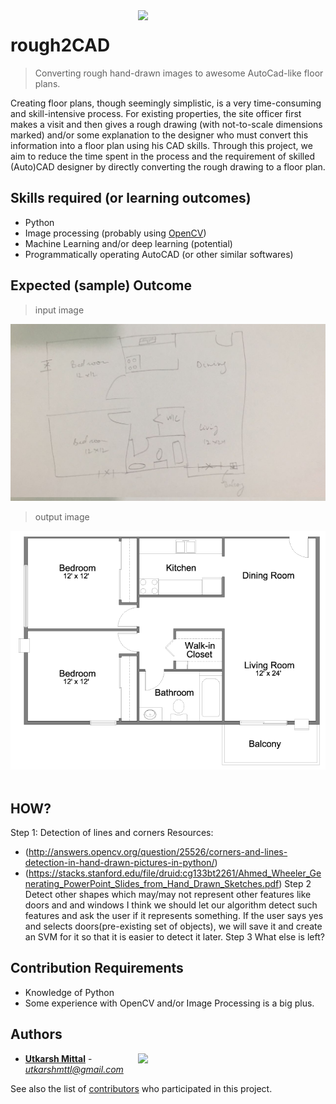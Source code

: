 <img src="https://fthmb.tqn.com/W8wfuDF2dg409kWY1l7GoHdQWfY=/3157x2095/filters:fill(auto,1)/floorplan-138720186-crop2-58a876a55f9b58a3c99f3d35.jpg" align="right" width="300"/>

# rough2CAD

> Converting rough hand-drawn images to awesome AutoCad-like floor plans. 

Creating floor plans, though seemingly simplistic, is a very time-consuming and skill-intensive process. For existing properties, the site officer first makes a visit and then gives a rough drawing (with not-to-scale dimensions marked) and/or some explanation to the designer who must convert this information into a floor plan using his CAD skills. Through this project, we aim to reduce the time spent in the process and the requirement of skilled (Auto)CAD designer by directly converting the rough drawing to a floor plan.

## Skills required (or learning outcomes)

- Python
- Image processing (probably using [OpenCV](https://opencv.org/))
- Machine Learning and/or deep learning (potential)
- Programmatically operating AutoCAD (or other similar softwares)

## Expected (sample) Outcome

> input image

<img src="./Sample/input.jpeg"/> 
<br>

> output image

<img src="./Sample/output.png"/> 
<br><br>

## HOW?
Step 1:
Detection of lines and corners
Resources:
- (http://answers.opencv.org/question/25526/corners-and-lines-detection-in-hand-drawn-pictures-in-python/)
- (https://stacks.stanford.edu/file/druid:cg133bt2261/Ahmed_Wheeler_Generating_PowerPoint_Slides_from_Hand_Drawn_Sketches.pdf)
Step 2
Detect other shapes which may/may not represent other features like doors and and windows
I think we should let our algorithm detect such features and ask the user if it represents something. If the user says yes and selects doors(pre-existing set of objects), we will save it and create an SVM for it so that it is easier to detect it later.
Step 3
What else is left?

## Contribution Requirements

* Knowledge of Python
* Some experience with OpenCV and/or Image Processing is a big plus.

## Authors

<a href="http://ducic.ac.in/"><img src="https://user-images.githubusercontent.com/16596327/30467922-9d4985ce-9a05-11e7-81aa-9f5348eb40de.png" align="right" width="300"/></a>

* **[Utkarsh Mittal](https://github.com/utkarshmttl)** - *utkarshmttl@gmail.com*

See also the list of [contributors](https://github.com/utkarshmttl/rough2CAD/graphs/contributors) who participated in this project.
